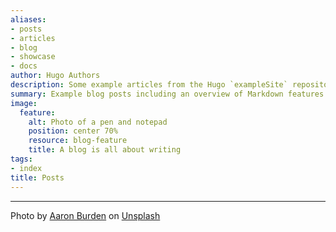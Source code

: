 ```yaml
---
aliases:
- posts
- articles
- blog
- showcase
- docs
author: Hugo Authors
description: Some example articles from the Hugo `exampleSite` repository
summary: Example blog posts including an overview of Markdown features
image:
  feature:
    alt: Photo of a pen and notepad
    position: center 70%
    resource: blog-feature
    title: A blog is all about writing
tags:
- index
title: Posts
---
```


---

Photo by [Aaron Burden](https://unsplash.com/@aaronburden?utm_source=unsplash&utm_medium=referral&utm_content=creditCopyTex) on [Unsplash](https://unsplash.com/photos/xG8IQMqMITM?utm_source=unsplash&utm_medium=referral&utm_content=creditCopyText)
